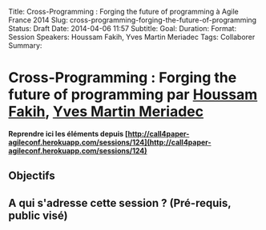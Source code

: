 Title: Cross-Programming : Forging the future of programming à Agile France 2014 
Slug: cross-programming-forging-the-future-of-programming
Status: Draft
Date: 2014-04-06 11:57
Subtitle: 
Goal: 
Duration: 
Format: Session
Speakers: Houssam Fakih, Yves Martin Meriadec
Tags: Collaborer
Summary: 


# Cross-Programming : Forging the future of programming par [Houssam Fakih](../bios/houssam-fakih.html), [Yves Martin Meriadec](../bios/yves-martin-meriadec.html)

**Reprendre ici les éléments depuis [http://call4paper-agileconf.herokuapp.com/sessions/124](http://call4paper-agileconf.herokuapp.com/sessions/124)**
## Objectifs

## A qui s'adresse cette session ? (Pré-requis, public visé)



